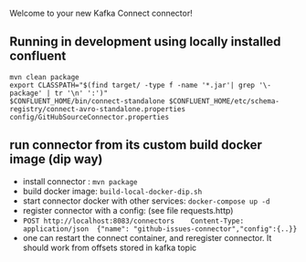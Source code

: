 Welcome to your new Kafka Connect connector!

## Running in development using locally installed confluent

```
mvn clean package
export CLASSPATH="$(find target/ -type f -name '*.jar'| grep '\-package' | tr '\n' ':')"
$CONFLUENT_HOME/bin/connect-standalone $CONFLUENT_HOME/etc/schema-registry/connect-avro-standalone.properties config/GitHubSourceConnector.properties
```

## run connector from its custom build docker image (dip way)
* install connector : `mvn package`
*  build docker image: `build-local-docker-dip.sh`
*  start connector docker with other services:  `docker-compose up -d`
*   register connector with a config: (see file requests.http)
*   `POST http://localhost:8083/connectors    Content-Type: application/json  {"name": "github-issues-connector","config":{..}} `
* one can restart the connect container, and reregister  connector.  It should work from offsets stored in kafka topic

